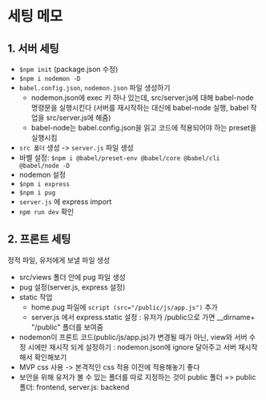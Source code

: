 # 세팅 메모

## 1. 서버 세팅

- `$npm init` (package.json 수정)
- `$npm i nodemon -D`
- `babel.config.json`, `nodemon.json` 파일 생성하기
    - nodemon.json에 exec 키 하나 있는데, src/server.js에 대해 babel-node 명령문을 실행시킨다 (서버를 재시작하는 대신에 babel-node 실행, babel 작업을 src/server.js에 해줌)
    - babel-node는 babel.config.json을 읽고 코드에 적용되어야 하는 preset을 실행시킴
- `src 폴더` 생성 -> `server.js` 파일 생성
- 바벨 설정: `$npm i @babel/preset-env @babel/core @babel/cli @babel/node -D`
- nodemon 설정
- `$npm i express`
- `$npm i pug`
- `server.js` 에 express import
- `npm run dev` 확인

## 2. 프론트 세팅

정적 파일, 유저에게 보낼 파일 생성

- src/views 폴더 안에 pug 파일 생성
- pug 설정(server.js, express 설정)
- static 작업
    - home.pug 파일에 `script (src="/public/js/app.js")` 추가
    - server.js 에서 express.static 설정 : 유저가 /public으로 가면 __dirname+ "/public" 폴더를 보여줌
- nodemon이 프론트 코드(public/js/app.js)가 변경될 때가 아닌, view와 서버 수정 시에만 재시작 되게 설정하기 : nodemon.json에 ignore 달아주고 서버 재시작해서 확인해보기
- MVP css 사용 -> 본격적인 css 적용 이전에 적용해놓기 좋다
- 보안을 위해 유저가 볼 수 있는 폴더를 따로 지정하는 것이 public 폴더
=> public 폴더: frontend, server.js: backend

